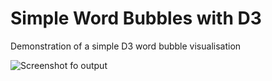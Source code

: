 Simple Word Bubbles with D3
===========================

Demonstration of a simple D3 word bubble visualisation

![Screenshot fo output](https://github.com/ttfnrob/D3WordBubbleExample/raw/master//demo.png "Screenshot fo output")
